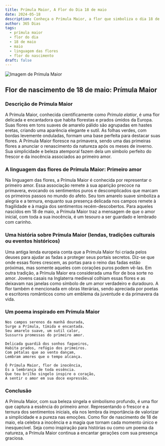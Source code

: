 ```yaml
---
title: Prímula Maior, A Flor do Dia 18 de maio
date: 2024-05-18
description: Conheça o Prímula Maior, a flor que simboliza o dia 18 de maio e seu significado 'Primeiro amor'. Explore a beleza e o simbolismo desta flor encantadora.
author: 365 Dias
tags:
  - prímula maior
  - flor do dia
  - 18 de maio
  - maio
  - linguagem das flores
  - flor do nascimento
draft: false
---
```


![Imagem de Prímula Maior](https://cdn.pixabay.com/photo/2021/05/13/11/57/oxslip-6250682_1280.jpg#center)


## Flor de nascimento de 18 de maio: Prímula Maior

### Descrição de Prímula Maior

A Prímula Maior, conhecida cientificamente como _Primula elatior_, é uma flor delicada e encantadora que habita florestas e prados úmidos da Europa. Suas flores em tons suaves de amarelo pálido são agrupadas em hastes eretas, criando uma aparência elegante e sutil. As folhas verdes, com bordas levemente onduladas, formam uma base perfeita para destacar suas flores. A Prímula Maior floresce na primavera, sendo uma das primeiras flores a anunciar o renascimento da natureza após os meses de inverno. Sua simplicidade e beleza atemporal fazem dela um símbolo perfeito do frescor e da inocência associados ao primeiro amor.

### A linguagem das flores de Prímula Maior: Primeiro amor

Na linguagem das flores, a Prímula Maior é conhecida por representar o primeiro amor. Essa associação remete à sua aparição precoce na primavera, evocando os sentimentos puros e descomplicados que marcam os primeiros passos no mundo do afeto. Seu tom amarelo suave simboliza a alegria e a ternura, enquanto sua presença delicada nos campos remete à fragilidade e à magia dos sentimentos recém-descobertos. Para aqueles nascidos em 18 de maio, a Prímula Maior traz a mensagem de que o amor inicial, com toda a sua inocência, é um tesouro a ser guardado e lembrado com carinho.

### Uma história sobre Prímula Maior (lendas, tradições culturais ou eventos históricos)

Uma antiga lenda europeia conta que a Prímula Maior foi criada pelos deuses para ajudar as fadas a proteger seus portais secretos. Diz-se que onde essas flores crescem, as portas para o reino das fadas estão próximas, mas somente aqueles com corações puros podem vê-las. Em outra tradição, a Prímula Maior era considerada uma flor de boa sorte no amor. Jovens casais na Inglaterra medieval colhiam essas flores e as deixavam nas janelas como símbolo de um amor verdadeiro e duradouro. A flor também é mencionada em obras literárias, sendo apreciada por poetas e escritores românticos como um emblema da juventude e da primavera da vida.

### Um poema inspirado em Prímula Maior

```
Nos campos serenos da manhã dourada,  
Surge a Prímula, tímida e encantada.  
Seu amarelo suave, um sutil calor,  
Sussurra promessas do primeiro amor.  

Delicada guardiã dos sonhos fagueiros,  
Habita prados, refúgio dos primeiros.  
Com pétalas que ao vento dançam,  
Lembram amores que o tempo alcança.  

Ó Prímula Maior, flor de inocência,  
És a lembrança de toda essência.  
Que teu brilho singelo inspire o coração,  
A sentir o amor em sua doce expressão.  
```

### Conclusão

A Prímula Maior, com sua beleza singela e simbolismo profundo, é uma flor que captura a essência do primeiro amor. Representando o frescor e a ternura dos sentimentos iniciais, ela nos lembra da importância de valorizar a simplicidade e a pureza nas emoções. Como flor de nascimento de 18 de maio, ela celebra a inocência e a magia que tornam cada momento único e inesquecível. Seja como inspiração para histórias ou como um poema da natureza, a Prímula Maior continua a encantar gerações com sua presença graciosa.